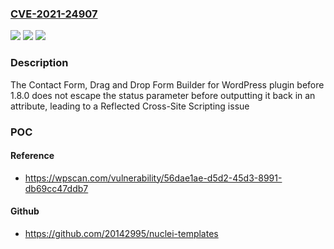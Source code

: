 ### [CVE-2021-24907](https://cve.mitre.org/cgi-bin/cvename.cgi?name=CVE-2021-24907)
![](https://img.shields.io/static/v1?label=Product&message=Contact%20Form%2C%20Drag%20and%20Drop%20Form%20Builder%20for%20WordPress%20%E2%80%93%20Everest%20Forms&color=blue)
![](https://img.shields.io/static/v1?label=Version&message=1.8.0%3C%201.8.0%20&color=brighgreen)
![](https://img.shields.io/static/v1?label=Vulnerability&message=CWE-79%20Cross-site%20Scripting%20(XSS)&color=brighgreen)

### Description

The Contact Form, Drag and Drop Form Builder for WordPress plugin before 1.8.0 does not escape the status parameter before outputting it back in an attribute, leading to a Reflected Cross-Site Scripting issue

### POC

#### Reference
- https://wpscan.com/vulnerability/56dae1ae-d5d2-45d3-8991-db69cc47ddb7

#### Github
- https://github.com/20142995/nuclei-templates


